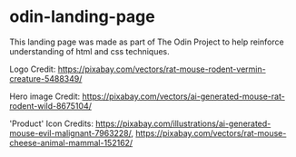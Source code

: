 # odin-landing-page
This landing page was made as part of The Odin Project to help reinforce understanding of html and css techniques.

Logo Credit: https://pixabay.com/vectors/rat-mouse-rodent-vermin-creature-5488349/

Hero image Credit: https://pixabay.com/vectors/ai-generated-mouse-rat-rodent-wild-8675104/

'Product' Icon Credits: https://pixabay.com/illustrations/ai-generated-mouse-evil-malignant-7963228/, https://pixabay.com/vectors/rat-mouse-cheese-animal-mammal-152162/